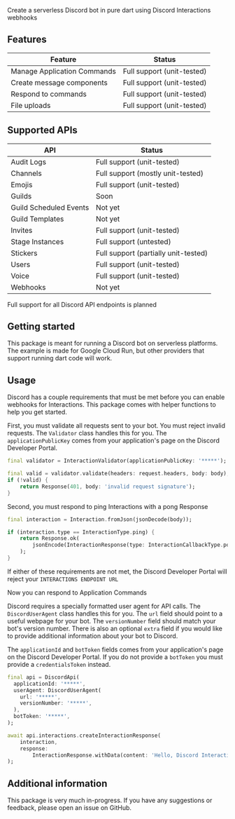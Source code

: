 Create a serverless Discord bot in pure dart using Discord Interactions webhooks

## Features
| Feature                     | Status                     |
| --------------------------- | -------------------------- |
| Manage Application Commands | Full support (unit-tested) |
| Create message components   | Full support (unit-tested) |
| Respond to commands         | Full support (unit-tested) |
| File uploads                | Full support (unit-tested) |

## Supported APIs
| API                    | Status                               |
| ---------------------- | ------------------------------------ |
| Audit Logs             | Full support (unit-tested)           |
| Channels               | Full support (mostly unit-tested)    |
| Emojis                 | Full support (unit-tested)           |
| Guilds                 | Soon                                 |
| Guild Scheduled Events | Not yet                              |
| Guild Templates        | Not yet                              |
| Invites                | Full support (unit-tested)           |
| Stage Instances        | Full support (untested)              |
| Stickers               | Full support (partially unit-tested) |
| Users                  | Full support (unit-tested)           |
| Voice                  | Full support (unit-tested)           |
| Webhooks               | Not yet                              |

Full support for all Discord API endpoints is planned

## Getting started
This package is meant for running a Discord bot on serverless platforms. The example is made for Google Cloud Run, but other providers that support running dart code will work.

## Usage
Discord has a couple requirements that must be met before you can enable webhooks for Interactions. This package comes with helper functions to help you get started.

First, you must validate all requests sent to your bot. You must reject invalid requests. The `Validator` class handles this for you. The `applicationPublicKey` comes from your application's page on the Discord Developer Portal.

```dart
final validator = InteractionValidator(applicationPublicKey: '*****');

final valid = validator.validate(headers: request.headers, body: body);
if (!valid) {
    return Response(401, body: 'invalid request signature');
}
```

Second, you must respond to ping Interactions with a pong Response

```dart
final interaction = Interaction.fromJson(jsonDecode(body));

if (interaction.type == InteractionType.ping) {
    return Response.ok(
        jsonEncode(InteractionResponse(type: InteractionCallbackType.pong)),
    );
}
```

If either of these requirements are not met, the Discord Developer Portal will reject your `INTERACTIONS ENDPOINT URL`

Now you can respond to Application Commands

Discord requires a specially formatted user agent for API calls. The `DiscordUserAgent` class handles this for you.  The `url` field should point to a useful webpage for your bot. The `versionNumber` field should match your bot's version number. There is also an optional `extra` field if you would like to provide additional information about your bot to Discord.

The `applicationId` and `botToken` fields comes from your application's page on the Discord Developer Portal. If you do not provide a `botToken` you must provide a `credentialsToken` instead.

```dart
final api = DiscordApi(
  applicationId: '*****',
  userAgent: DiscordUserAgent(
    url: '*****',
    versionNumber: '*****',
  ),
  botToken: '*****',
);

await api.interactions.createInteractionResponse(
    interaction,
    response:
        InteractionResponse.withData(content: 'Hello, Discord Interactions!'),
);
```

## Additional information
This package is very much in-progress. If you have any suggestions or feedback, please open an issue on GitHub.
